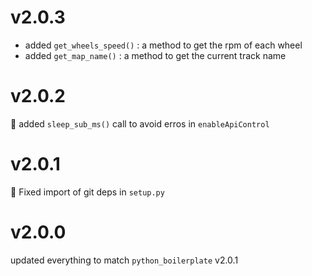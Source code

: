 # v2.0.3
- added `get_wheels_speed()` : a method to get the rpm of each wheel
- added `get_map_name()` : a method to get the current track name

# v2.0.2

:bug: added `sleep_sub_ms()` call to avoid erros in `enableApiControl`

# v2.0.1

🐛 Fixed import of git deps in `setup.py`

# v2.0.0

updated everything to match `python_boilerplate` v2.0.1

